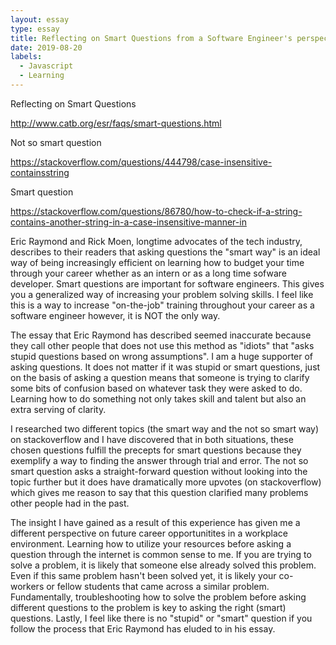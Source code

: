```yaml
---
layout: essay
type: essay
title: Reflecting on Smart Questions from a Software Engineer's perspective
date: 2019-08-20
labels:
  - Javascript
  - Learning
---
```


Reflecting on Smart Questions

http://www.catb.org/esr/faqs/smart-questions.html

Not so smart question

https://stackoverflow.com/questions/444798/case-insensitive-containsstring
    
Smart question

https://stackoverflow.com/questions/86780/how-to-check-if-a-string-contains-another-string-in-a-case-insensitive-manner-in
    
Eric Raymond and Rick Moen, longtime advocates of the tech industry, describes to their readers that asking questions the "smart way" is an ideal way of being increasingly efficient on learning how to budget your time through your career whether as an intern or as a long time sofware developer.  Smart questions are important for software engineers.  This gives you a generalized way of increasing your problem solving skills.  I feel like this is a way to increase "on-the-job" training throughout your career as a software engineer however, it is NOT the only way. 
    
The essay that Eric Raymond has described seemed inaccurate because they call other people that does not use this method as "idiots" that "asks stupid questions based on wrong assumptions".  I am a huge supporter of asking questions.  It does not matter if it was stupid or smart questions, just on the basis of asking a question means that someone is trying to clarify some bits of confusion based on whatever task they were asked to do.  Learning how to do something not only takes skill and talent but also an extra serving of clarity.  
    
I researched two different topics (the smart way and the not so smart way) on stackoverflow and I have discovered that in both situations, these chosen questions fulfill the precepts for smart questions because they exemplify a way to finding the answer through trial and error.  The not so smart question asks a straight-forward question without looking into the topic further but it does have dramatically more upvotes (on stackoverflow) which gives me reason to say that this question clarified many problems other people had in the past.  
    
The insight I have gained as a result of this experience has given me a different perspective on future career opportunitites in a workplace environment.  Learning how to utilize your resources before asking a question through the internet is common sense to me.  If you are trying to solve a problem, it is likely that someone else already solved this problem.  Even if this same problem hasn't been solved yet, it is likely your co-workers or fellow students that came across a similar problem.  Fundamentally, troubleshooting how to solve the problem before asking different questions to the problem is key to asking the right (smart) questions.  Lastly, I feel like there is no "stupid" or "smart" question if you follow the process that Eric Raymond has eluded to in his essay.
    
    
